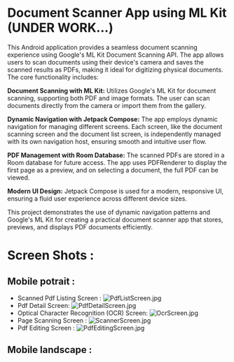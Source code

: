 # Document Scanner App using ML Kit (UNDER WORK...)

This Android application provides a seamless document scanning experience using Google's ML Kit Document Scanning API. The app allows users to scan documents using their device's camera and saves the scanned results as PDFs, making it ideal for digitizing physical documents. The core functionality includes:

**Document Scanning with ML Kit:** Utilizes Google's ML Kit for document scanning, supporting both PDF and image formats. The user can scan documents directly from the camera or import them from the gallery.

**Dynamic Navigation with Jetpack Compose:** The app employs dynamic navigation for managing different screens. Each screen, like the document scanning screen and the document list screen, is independently managed with its own navigation host, ensuring smooth and intuitive user flow.

**PDF Management with Room Database:** The scanned PDFs are stored in a Room database for future access. The app uses PDFRenderer to display the first page as a preview, and on selecting a document, the full PDF can be viewed.

**Modern UI Design:** Jetpack Compose is used for a modern, responsive UI, ensuring a fluid user experience across different device sizes.

This project demonstrates the use of dynamic navigation patterns and Google's ML Kit for creating a practical document scanner app that stores, previews, and displays PDF documents efficiently.

# Screen Shots :

## Mobile potrait :
- Scanned Pdf Listing Screen :
  ![PdfListScreen.jpg](./PdfScannerScr/PdfListScreen.jpg)
- Pdf Detail Screen:
  ![PdfDetailScreen.jpg](./PdfScannerScr/PdfDetailScreen.jpg)
- Optical Character Recognition (OCR) Screen:
  ![OcrScreen.jpg](./PdfScannerScr/OcrScreen.jpg)
- Page Scanning Screen :
  ![ScannerScreen.jpg](./PdfScannerScr/ScannerScreen.jpg)
- Pdf Editing Screen :
  ![PdfEditingScreen.jpg](./PdfScannerScr/PdfEditingScreen.jpg)

## Mobile landscape :
